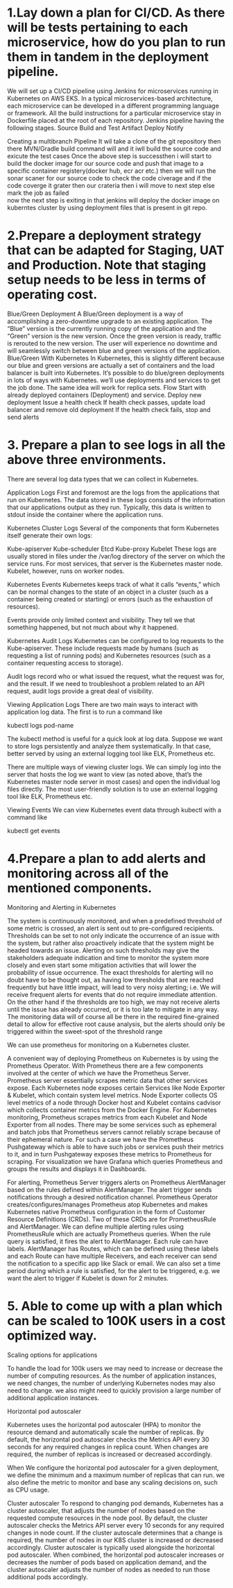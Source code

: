 # 1.Lay down a plan for CI/CD. As there will be tests pertaining to each microservice, how do you plan to run them in tandem in the deployment pipeline. 
We will set up a CI/CD pipeline using Jenkins for microservices running in Kubernetes on AWS EKS.
In a typical microservices-based architecture, each microservice can be developed in a different programming language or framework. All the build instructions for a particular microservice stay in Dockerfile placed at the root of each repository.
    Jenkins pipeline having the following stages.
    Source
    Build and Test
    Artifact
    Deploy
    Notify

Creating a multibranch Pipeline
It wil take a clone of the git repository 
then there MVN/Gradle build command will and it iwll build the source code and exicute the test cases
Once the above step is successthen i will start to build the docker image for our source code and push that image to a specific container registery(docker hub, ecr acr etc.) 
then we will run the sonar scaner for our source code to check  the code civerage and if the code coverge it grater then our crateria then i will move to next step else mark the job as failed    
now the next step is exiting in that jenkins will deploy the docker image on kuberntes cluster by using deployment files that is present in git repo.

# 2.Prepare a deployment strategy that can be adapted for Staging, UAT and Production. Note that staging setup needs to be less in terms of operating cost. 

Blue/Green Deployment
A Blue/Green deployment is a way of accomplishing a zero-downtime upgrade to an existing application. The “Blue” version is the currently running copy of the application and the “Green” version is the new version. Once the green version is ready, traffic is rerouted to the new version.
The user will experience no downtime and will seamlessly switch between blue and green versions of the application.
Blue/Green With Kubernetes
In Kubernetes, this is slightly different because our blue and green versions are actually a set of containers and the load balancer is built into Kubernetes. It’s possible to do blue/green deployments in lots of ways with Kubernetes. we’ll use deployments and services to get the job done. The same idea will work for replica sets.
Flow
Start with already deployed containers (Deployment) and service.
Deploy new deployment
Issue a health check
If health check passes, update load balancer and remove old deployment
If the health check fails, stop and send alerts

# 3. Prepare a plan to see logs in all the above three environments. 

There are several log data types that we can collect in Kubernetes.

Application Logs
First and foremost are the logs from the applications that run on Kubernetes. The data stored in these logs consists of the information that our applications output as they run. Typically, this data is written to stdout inside the container where the application runs.

Kubernetes Cluster Logs
Several of the components that form Kubernetes itself generate their own logs:

Kube-apiserver
Kube-scheduler
Etcd
Kube-proxy
Kubelet
These logs are usually stored in files under the /var/log directory of the server on which the service runs. For most services, that server is the Kubernetes master node. Kubelet, however, runs on worker nodes.

Kubernetes Events
Kubernetes keeps track of what it calls “events,” which can be normal changes to the state of an object in a cluster (such as a container being created or starting) or errors (such as the exhaustion of resources).

Events provide only limited context and visibility. They tell we that something happened, but not much about why it happened.

Kubernetes Audit Logs
Kubernetes can be configured to log requests to the Kube-apiserver. These include requests made by humans (such as requesting a list of running pods) and Kubernetes resources (such as a container requesting access to storage).

Audit logs record who or what issued the request, what the request was for, and the result. If we need to troubleshoot a problem related to an API request, audit logs provide a great deal of visibility.

Viewing Application Logs
There are two main ways to interact with application log data. The first is to run a command like

kubectl logs pod-name

The kubectl method is useful for a quick look at log data. Suppose we want to store logs persistently and analyze them systematically. In that case, better served by using an external logging tool like ELK, Prometheus etc.

There are multiple ways of viewing cluster logs. We can simply log into the server that hosts the log we want to view (as noted above, that’s the Kubernetes master node server in most cases) and open the individual log files directly. 
The most user-friendly solution is to use an external logging tool like ELK, Prometheus etc.

Viewing Events
We can view Kubernetes event data through kubectl with a command like

kubectl get events

# 4.Prepare a plan to add alerts and monitoring across all of the mentioned components. 

Monitoring and Alerting in Kubernetes

The system is continuously monitored, and when a predefined threshold of some metric is crossed, an alert is sent out to pre-configured recipients. Thresholds can be set to not only indicate the occurrence of an issue with the system, but rather also proactively indicate that the system might be headed towards an issue. Alerting on such thresholds may give the stakeholders adequate indication and time to monitor the system more closely and even start some mitigation activities that will lower the probability of issue occurrence. The exact thresholds for alerting will no doubt have to be thought out, as having low thresholds that are reached frequently but have little impact, will lead to very noisy alerting; i.e. We will receive frequent alerts for events that do not require immediate attention. On the other hand if the thresholds are too high, we may not receive alerts until the issue has already occurred, or it is too late to mitigate in any way. The monitoring data will of course all be there in the required fine-grained detail to allow for effective root cause analysis, but the alerts should only be triggered within the sweet-spot of the threshold range


We can use prometheus for monitoring on a Kubernetes cluster.

A convenient way of deploying Prometheus on Kubernetes is by using the Prometheus Operator. With Prometheus there are a few components involved at the center of which we have the Prometheus Server. Prometheus server essentially scrapes metric data that other services expose. Each Kubernetes node exposes certain Services like Node Exporter & Kubelet, which contain system level metrics. Node Exporter collects OS level metrics of a node through Docker host and Kubelet contains cadvisor which collects container metrics from the Docker Engine. For Kubernetes monitoring, Prometheus scrapes metrics from each Kubelet and Node Exporter from all nodes.
There may be some services such as ephemeral and batch jobs that Prometheus servers cannot reliably scrape because of their ephemeral nature. For such a case we have the Prometheus Pushgateway which is able to have such jobs or services push their metrics to it, and in turn Pushgateway exposes these metrics to Prometheus for scraping.
For visualization we have Grafana which queries Prometheus and groups the results and displays it in Dashboards.


For alerting, Prometheus Server triggers alerts on Prometheus AlertManager based on the rules defined within AlertManager. The alert trigger sends notifications through a desired notification channel.
Prometheus Operator creates/configures/manages Prometheus atop Kubernetes and makes Kubernetes native Prometheus configuration in the form of Customer Resource Definitions (CRDs). Two of these CRDs are for PrometheusRule and AlertManager.
We can define multiple alerting rules using PrometheusRule which are actually Prometheus queries. When the rule query is satisfied, it fires the alert to AlertManager. Each rule can have labels. AlertManager has Routes, which can be defined using these labels and each Route can have multiple Receivers, and each receiver can send the notification to a specific app like Slack or email. We can also set a time period during which a rule is satisfied, for the alert to be triggered, e.g. we want the alert to trigger if Kubelet is down for 2 minutes.


# 5. Able to come up with a plan which can be scaled to 100K users in a cost optimized way. 

Scaling options for applications 

To handle the load for 100k users we may need to increase or decrease the number of computing resources. As the number of application instances, we need changes, the number of underlying Kubernetes nodes may also need to change. we also might need to quickly provision a large number of additional application instances.

Horizontal pod autoscaler

Kubernetes uses the horizontal pod autoscaler (HPA) to monitor the resource demand and automatically scale the number of replicas. By default, the horizontal pod autoscaler checks the Metrics API every 30 seconds for any required changes in replica count. When changes are required, the number of replicas is increased or decreased accordingly. 

When We configure the horizontal pod autoscaler for a given deployment, we define the minimum and a maximum number of replicas that can run. we also define the metric to monitor and base any scaling decisions on, such as CPU usage.

Cluster autoscaler
To respond to changing pod demands, Kubernetes has a cluster autoscaler, that adjusts the number of nodes based on the requested compute resources in the node pool. By default, the cluster autoscaler checks the Metrics API server every 10 seconds for any required changes in node count. If the cluster autoscale determines that a change is required, the number of nodes in our K8S cluster is increased or decreased accordingly. 
Cluster autoscaler is typically used alongside the horizontal pod autoscaler. When combined, the horizontal pod autoscaler increases or decreases the number of pods based on application demand, and the cluster autoscaler adjusts the number of nodes as needed to run those additional pods accordingly.
